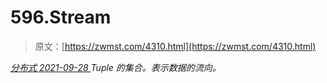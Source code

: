 <!--yml
category: 未分类
date: 0001-01-01 00:00:00
--->

# 596.Stream

> 原文：[https://zwmst.com/4310.html](https://zwmst.com/4310.html)

   [ *分布式* ](https://zwmst.com/%e5%88%86%e5%b8%83%e5%bc%8f)*[ <time datetime="2021-09-28T22:37:23+08:00"> 2021-09-28 </time> ](https://zwmst.com/4310.html)  Tuple 的集合。表示数据的流向。*
